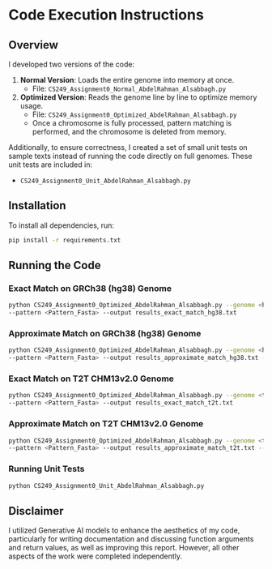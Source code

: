 # Code Execution Instructions

## Overview
I developed two versions of the code:
1. **Normal Version**: Loads the entire genome into memory at once.
   - File: `CS249_Assignment0_Normal_AbdelRahman_Alsabbagh.py`
2. **Optimized Version**: Reads the genome line by line to optimize memory usage.
   - File: `CS249_Assignment0_Optimized_AbdelRahman_Alsabbagh.py`
   - Once a chromosome is fully processed, pattern matching is performed, and the chromosome is deleted from memory.

Additionally, to ensure correctness, I created a set of small unit tests on sample texts instead of running the code directly on full genomes. These unit tests are included in:
- `CS249_Assignment0_Unit_AbdelRahman_Alsabbagh.py`

## Installation
To install all dependencies, run:
```bash
pip install -r requirements.txt
```

## Running the Code
### Exact Match on GRCh38 (hg38) Genome
```bash
python CS249_Assignment0_Optimized_AbdelRahman_Alsabbagh.py --genome <hg38_Fasta> \
--pattern <Pattern_Fasta> --output results_exact_match_hg38.txt
```

### Approximate Match on GRCh38 (hg38) Genome
```bash
python CS249_Assignment0_Optimized_AbdelRahman_Alsabbagh.py --genome <hg38_Fasta> \
--pattern <Pattern_Fasta> --output results_approximate_match_hg38.txt --approx
```

### Exact Match on T2T CHM13v2.0 Genome
```bash
python CS249_Assignment0_Optimized_AbdelRahman_Alsabbagh.py --genome <t2t_Fasta> \
--pattern <Pattern_Fasta> --output results_exact_match_t2t.txt
```

### Approximate Match on T2T CHM13v2.0 Genome
```bash
python CS249_Assignment0_Optimized_AbdelRahman_Alsabbagh.py --genome <t2t_Fasta> \
--pattern <Pattern_Fasta> --output results_approximate_match_t2t.txt --approx
```

### Running Unit Tests
```bash
python CS249_Assignment0_Unit_AbdelRahman_Alsabbagh.py
```

## Disclaimer
I utilized Generative AI models to enhance the aesthetics of my code, particularly for writing documentation and discussing function arguments and return values, as well as improving this report. However, all other aspects of the work were completed independently.

